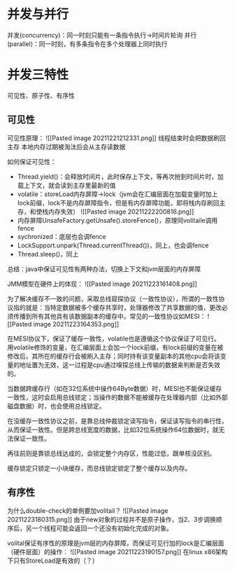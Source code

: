 # 并发与并行
并发(concurrency)：同一时刻只能有一条指令执行->时间片轮询
并行(parallel)：同一时刻，有多条指令在多个处理器上同时执行

# 并发三特性
可见性、原子性、有序性

## 可见性
可见性原理：
![[Pasted image 20211221212331.png]]
线程结束时会把数据刷回主存
本地内存过期被淘汰后会从主存读数据

如何保证可见性：
- Thread.yield()：会释放时间片，此时保存上下文，等再次抢到时间片时，加载上下文，就会读到主存里最新的值
- volatile：storeLoad内存屏障->lock（jvm会在汇编层面在加载变量时加上lock前缀，lock不是内存屏障指令，但是有内存屏障功能，即将栈内存刷回主存，和使栈内存失效）
![[Pasted image 20211222200816.png]]
- 内存屏障UnsafeFactory.getUnsafe().storeFence()，原理同volitaile调用fence
- sychronized：底层也会调fence
- LockSupport.unpark(Thread.currentThread())，同上，也会调fence
- Thread.sleep()，同上

总结：java中保证可见性有两种办法，切换上下文和jvm层面的内存屏障

JMM模型在硬件上的体现：
![[Pasted image 20211223161408.png]]

为了解决缓存不一致的问题，采取总线窥探协议（一致性协议），所谓的一致性协议指的就是：当特定数据被多个缓存共享时，处理器修改了共享数据的值，更改必须传播到所有其他具有该数据副本的缓存中。常见的一致性协议如MESI：
![[Pasted image 20211223164353.png]]

在MESI协议下，保证了缓存一致性，volatile也是遵循这个协议保证了可见行。
用volatile修饰的变量，在汇编层面上会加一个lock前缀，有lock前缀的变量在被修改后，其所在的缓存行会被刷入主存；同时持有该变量副本的其他cpu会将该变量的地址置为无效，这一过程是cpu通过嗅探总线上传输的数据来判断是否失效的。

当数据跨缓存行（如在32位系统中操作64Byte数据）时，MESI也不能保证缓存一致性，这时会启用总线锁定；当操作的数据不能被缓存在处理器内部（比如外部磁盘数据）时，也会使用总线锁定。

在没缓存一致性协议之前，是靠总线仲裁锁定读写指令，保证读写指令的串行性，从而保证一致性。但是跨总线宽度的数据，比如32位系统操作64位数据时，就无法保证一致性。

再往前则是靠锁总线达成的，会锁定整个内存区，性能过低，跟单核没区别。

缓存锁定只锁定一小块缓存，而总线锁定锁定了整个缓存以及内存。

## 有序性
为什么double-check的单例要加volitail？
![[Pasted image 20211223180315.png]]
由于new对象的过程并不是原子操作，当2、3步调换顺序后，另一个线程可能会返回一个还没有初始化完成的对象。

volital保证有序性的原理是jvm层的内存屏障，而保证可见行加的lock是汇编层面（硬件层面）的操作：
![[Pasted image 20211223190157.png]]
在linux x86架构下只有StoreLoad是有效的（？）

